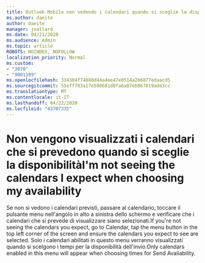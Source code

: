 ```yaml
---
title: Outlook Mobile non vedendo i calendari quando si sceglie la disponibilità
ms.author: daeite
author: daeite
manager: joallard
ms.date: 04/21/2020
ms.audience: Admin
ms.topic: article
ROBOTS: NOINDEX, NOFOLLOW
localization_priority: Normal
ms.custom:
- "3070"
- "9001109"
ms.openlocfilehash: 334384f74080d44a4ee47e0514a2b6877edaacd5
ms.sourcegitcommit: 55eff703a17e500681d8fa6a87eb067019ade3cc
ms.translationtype: MT
ms.contentlocale: it-IT
ms.lasthandoff: 04/22/2020
ms.locfileid: "43707335"
---
```

# <a name="im-not-seeing-the-calendars-i-expect-when-choosing-my-availability"></a><span data-ttu-id="9f94e-102">Non vengono visualizzati i calendari che si prevedono quando si sceglie la disponibilità</span><span class="sxs-lookup"><span data-stu-id="9f94e-102">I'm not seeing the calendars I expect when choosing my availability</span></span>

<span data-ttu-id="9f94e-103">Se non si vedono i calendari previsti, passare al calendario, toccare il pulsante menu nell'angolo in alto a sinistra dello schermo e verificare che i calendari che si prevede di visualizzare siano selezionati.</span><span class="sxs-lookup"><span data-stu-id="9f94e-103">If you're not seeing the calendars you expect, go to Calendar, tap the menu button in the top left corner of the screen and ensure the calendars you expect to see are selected.</span></span> <span data-ttu-id="9f94e-104">Solo i calendari abilitati in questo menu verranno visualizzati quando si scelgono i tempi per la disponibilità dell'invio.</span><span class="sxs-lookup"><span data-stu-id="9f94e-104">Only calendars enabled in this menu will appear when choosing times for Send Availability.</span></span>